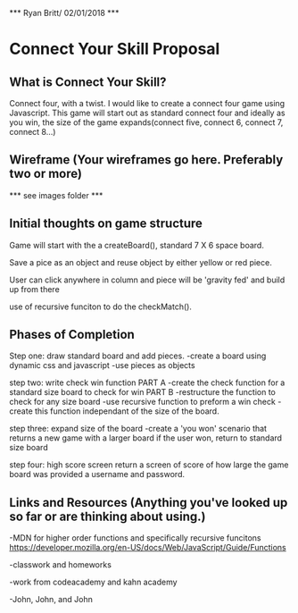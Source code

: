 *** Ryan Britt/ 02/01/2018 ***  
# Connect Your Skill Proposal  
## What is Connect Your Skill?  
Connect four, with a twist.  I would like to create a connect four game using Javascript.
This game will start out as standard connect four and ideally as you win, the size of the game expands(connect five, connect 6, connect 7, connect 8...)

## Wireframe  (Your wireframes go here. Preferably two or more) 

*** see images folder ***

## Initial thoughts on game structure 

Game will start with the a createBoard(), standard 7 X 6 space board. 

Save a pice as an object and reuse object by either yellow or red piece.

User can click anywhere in column and piece will be 'gravity fed' and build up from there

use of recursive funciton to do the checkMatch().


## Phases of Completion  

Step one: draw standard board and add pieces.
	-create a board using dynamic css and javascript
	-use pieces as objects

step two: write check win function
	PART A
	-create the check function for a standard size board to check for win
	PART B
	-restructure the function to check for any size board
	-use recursive function to preform a win check
	-create this function independant of the size of the board.

step three: expand size of the board
	-create a 'you won' scenario that returns a new game with a larger board if the user won, return to standard size board  

step four: high score screen
	return a screen of score of how large the game board was provided a username and password.


## Links and Resources  (Anything you've looked up so far or are thinking about using.)
-MDN for higher order functions and specifically recursive funcitons
https://developer.mozilla.org/en-US/docs/Web/JavaScript/Guide/Functions

-classwork and homeworks

-work from codeacademy and kahn academy

-John, John, and John